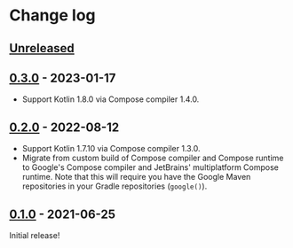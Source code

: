 # Change log

## [Unreleased]


## [0.3.0] - 2023-01-17

 - Support Kotlin 1.8.0 via Compose compiler 1.4.0.


## [0.2.0] - 2022-08-12

 - Support Kotlin 1.7.10 via Compose compiler 1.3.0.
 - Migrate from custom build of Compose compiler and Compose runtime to Google's Compose compiler and JetBrains' multiplatform Compose runtime. Note that this will require you have the Google Maven repositories in your Gradle repositories (`google()`).


## [0.1.0] - 2021-06-25

Initial release!


[Unreleased]: https://github.com/JakeWharton/mosaic/compare/0.3.0...HEAD
[0.3.0]: https://github.com/JakeWharton/mosaic/releases/tag/0.3.0
[0.2.0]: https://github.com/JakeWharton/mosaic/releases/tag/0.2.0
[0.1.0]: https://github.com/JakeWharton/mosaic/releases/tag/0.1.0
